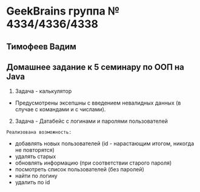 # GeekBrains группа № 4334/4336/4338 
## Тимофеев Вадим

## Домашнее задание к 5 семинару по ООП на Java

1. Задача - калькулятор
* Предусмотрены эксепшны с введением невалидных данных (в случае с командами и с числами). 

2. Задача - Датабейс с логинами и паролями пользователей

`Реализована возможность:`
* добавлять новых пользователей (id - нарастающим итогом, никогда не повторятся)
* удалять старых
* обновлять информацию (при соответствии старого пароля)
* посмотреть список пользователей (без паролей)
* найти по логину
* удалить по id





